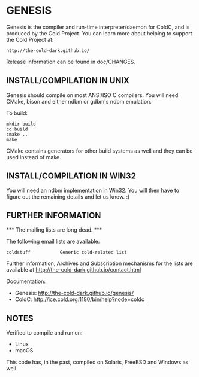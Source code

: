 # GENESIS

Genesis is the compiler and run-time interpreter/daemon for ColdC, and
is produced by the Cold Project.  You can learn more about helping to
support the Cold Project at:

    http://the-cold-dark.github.io/

Release information can be found in doc/CHANGES.

## INSTALL/COMPILATION IN UNIX

Genesis should compile on most ANSI/ISO C compilers. You will need
CMake, bison and either ndbm or gdbm's ndbm emulation.

To build:

    mkdir build
    cd build
    cmake ..
    make

CMake contains generators for other build systems as well and they
can be used instead of make.

## INSTALL/COMPILATION IN WIN32

You will need an ndbm implementation in Win32. You will then have to
figure out the remaining details and let us know. :)

## FURTHER INFORMATION

*** The mailing lists are long dead. ***

The following email lists are available:

    coldstuff           Generic cold-related list

Further information, Archives and Subscription mechanisms for the lists are
available at http://the-cold-dark.github.io/contact.html

Documentation:

* Genesis:     http://the-cold-dark.github.io/genesis/
* ColdC:       http://ice.cold.org:1180/bin/help?node=coldc

## NOTES

Verified to compile and run on:

* Linux
* macOS

This code has, in the past, compiled on Solaris, FreeBSD and Windows
as well.
